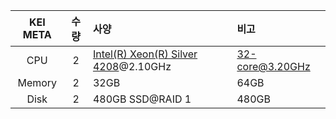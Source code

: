 |KEI META|수량|사양|비고|
|:------:|:-:|:---|:---|
| CPU | 2 | [Intel(R) Xeon(R) Silver 4208](https://www.intel.com/content/www/us/en/products/sku/193390/intel-xeon-silver-4208-processor-11m-cache-2-10-ghz/specifications.html)@2.10GHz | 32-core@3.20GHz |
| Memory | 2 | 32GB | 64GB |
| Disk | 2 | 480GB SSD@RAID 1 | 480GB |
